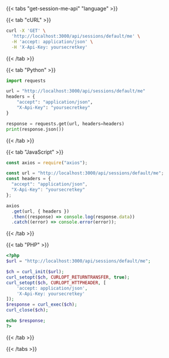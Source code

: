 <div></div>

{{< tabs "get-session-me-api" "language" >}}

{{< tab "cURL" >}}

```sh
curl -X 'GET' \
  'http://localhost:3000/api/sessions/default/me' \
  -H 'accept: application/json' \
  -H 'X-Api-Key: yoursecretkey'
```

{{< /tab >}}

{{< tab "Python" >}}

```python
import requests

url = "http://localhost:3000/api/sessions/default/me"
headers = {
    "accept": "application/json",
    "X-Api-Key": "yoursecretkey"
}

response = requests.get(url, headers=headers)
print(response.json())
```

{{< /tab >}}

{{< tab "JavaScript" >}}

```javascript
const axios = require("axios");

const url = "http://localhost:3000/api/sessions/default/me";
const headers = {
  "accept": "application/json",
  "X-Api-Key": "yoursecretkey"
};

axios
  .get(url, { headers })
  .then((response) => console.log(response.data))
  .catch((error) => console.error(error));
```

{{< /tab >}}

{{< tab "PHP" >}}

```php
<?php
$url = "http://localhost:3000/api/sessions/default/me";

$ch = curl_init($url);
curl_setopt($ch, CURLOPT_RETURNTRANSFER, true);
curl_setopt($ch, CURLOPT_HTTPHEADER, [
    'accept: application/json',
    'X-Api-Key: yoursecretkey'
]);
$response = curl_exec($ch);
curl_close($ch);

echo $response;
?>
```

{{< /tab >}}

{{< /tabs >}}

